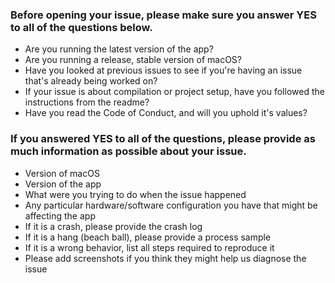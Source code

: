 ### Before opening your issue, please make sure you answer YES to all of the questions below.

- Are you running the latest version of the app?
- Are you running a release, stable version of macOS?
- Have you looked at previous issues to see if you're having an issue that's already being worked on?
- If your issue is about compilation or project setup, have you followed the instructions from the readme?
- Have you read the Code of Conduct, and will you uphold it's values?

### If you answered YES to all of the questions, please provide as much information as possible about your issue.

- Version of macOS
- Version of the app
- What were you trying to do when the issue happened
- Any particular hardware/software configuration you have that might be affecting the app
- If it is a crash, please provide the crash log
- If it is a hang (beach ball), please provide a process sample
- If it is a wrong behavior, list all steps required to reproduce it
- Please add screenshots if you think they might help us diagnose the issue
